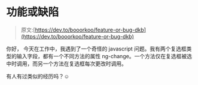 # 功能或缺陷

> 原文:[https://dev.to/booorkoo/feature-or-bug-dkb](https://dev.to/booorkoo/feature-or-bug-dkb)

你好，
今天在工作中，我遇到了一个奇怪的 javascript 问题。我有两个复选框类型的输入字段，都有一个不同方法的属性 ng-change。一个方法仅在复选框被选中时调用，而另一个方法在复选框每次更改时调用。

有人有过类似的经历吗？☺